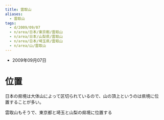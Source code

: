 ```yaml
---
title: 雲取山
aliases:
  - 雲取山
tags:
  - d/2009/09/07
  - n/area/日本/東京都/雲取山
  - n/area/日本/山梨県/雲取山
  - n/area/日本/埼玉県/雲取山
  - n/area/山/雲取山
---
```


- 2009年09月07日

位置
================================================================================
日本の県境は大体山によって区切られているので、山の頂上というのは県境に位置することが多い。

雲取山もそうで、東京都と埼玉と山梨の県境に位置する

